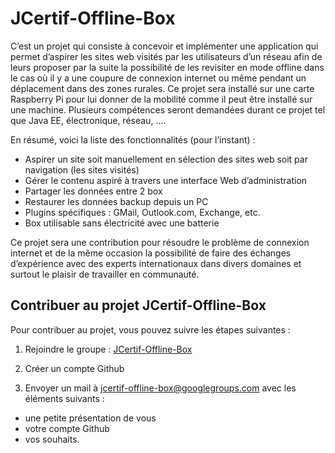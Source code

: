 # JCertif-Offline-Box
C’est un projet qui consiste à concevoir et implémenter une application qui permet d’aspirer les sites web visités par les utilisateurs d’un réseau afin de leurs proposer par la suite la possibilité de les revisiter en mode offline dans le cas où il y a une coupure de connexion internet ou même pendant un déplacement dans des zones rurales.
Ce projet sera installé sur une carte Raspberry Pi pour lui donner de la mobilité comme il peut être installé sur une machine.
Plusieurs compétences seront demandées durant ce projet tel que Java EE, électronique, réseau, ….

En résumé, voici la liste des fonctionnalités (pour l’instant) :
* Aspirer un site soit manuellement en sélection des sites web soit par navigation (les sites visités)
* Gérer le contenu aspiré à travers une interface Web d’administration
* Partager les données entre 2 box
* Restaurer les données backup depuis un PC
* Plugins spécifiques : GMail, Outlook.com, Exchange, etc.
* Box utilisable sans électricité avec une batterie

Ce projet sera une contribution pour résoudre le problème de connexion internet et de la même occasion la possibilité de faire des échanges d’expérience avec des experts internationaux dans divers domaines et surtout le plaisir de travailler en communauté.

## Contribuer au projet JCertif-Offline-Box
Pour contribuer au projet, vous pouvez suivre les étapes suivantes :

1. Rejoindre le groupe : [JCertif-Offline-Box](https://groups.google.com/forum/?hl=fr#!forum/jcertif-offline-box)

1. Créer un compte Github

2. Envoyer un mail à jcertif-offline-box@googlegroups.com avec les éléments suivants :
 * une petite présentation de vous
 * votre compte Github
 * vos souhaits.
